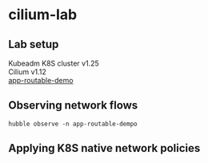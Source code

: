 # cilium-lab

## Lab setup
Kubeadm K8S cluster v1.25<br> 
Cilium v1.12<br>
[app-routable-demo](https://github.com/xxradar/app_routable_demo)<br> 

## Observing network flows
```
hubble observe -n app-routable-dempo
```

## Applying K8S native network policies
